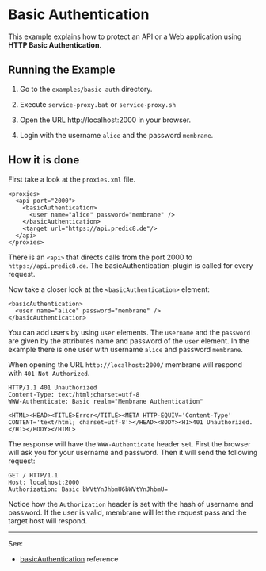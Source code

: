 # Basic Authentication

This example explains how to protect an API or a Web application using __HTTP Basic Authentication__.


## Running the Example


1. Go to the `examples/basic-auth` directory.

2. Execute `service-proxy.bat` or `service-proxy.sh`

3. Open the URL http://localhost:2000 in your browser.

4. Login with the username `alice` and the password `membrane`.


## How it is done

First take a look at the `proxies.xml` file.

```
<proxies>
  <api port="2000">
    <basicAuthentication>
      <user name="alice" password="membrane" />
    </basicAuthentication>
    <target url="https://api.predic8.de"/>
  </api>
</proxies>
```

There is an `<api>` that directs calls from the port 2000 to `https://api.predic8.de`. The basicAuthentication-plugin is called for every request.

Now take a closer look at the `<basicAuthentication>` element:

```
<basicAuthentication>
  <user name="alice" password="membrane" />
</basicAuthentication>
```

You can add users by using `user` elements. The `username` and the `password` are given by the attributes name and password of the `user` element. In the example there is one user with username `alice` and password `membrane`. 

When opening the URL `http://localhost:2000/` membrane will respond with `401 Not Authorized`.

```
HTTP/1.1 401 Unauthorized
Content-Type: text/html;charset=utf-8
WWW-Authenticate: Basic realm="Membrane Authentication"

<HTML><HEAD><TITLE>Error</TITLE><META HTTP-EQUIV='Content-Type' CONTENT='text/html; charset=utf-8'></HEAD><BODY><H1>401 Unauthorized.</H1></BODY></HTML>
```

The response will have the `WWW-Authenticate` header set. First the browser will ask you for your username and password. Then it will send the following request:

```
GET / HTTP/1.1
Host: localhost:2000
Authorization: Basic bWVtYnJhbmU6bWVtYnJhbmU=
```

Notice how the `Authorization` header is set with the hash of username and password. If the user is valid, membrane will let the request pass and the target host will respond.

---
See:
- [basicAuthentication](https://www.membrane-soa.org/api-gateway-doc/current/configuration/reference/basicAuthentication.htm) reference